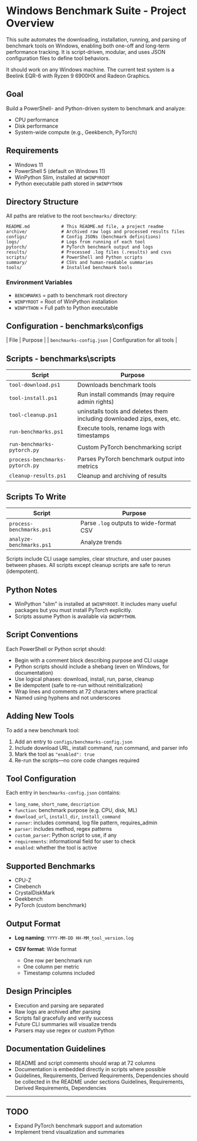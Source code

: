 # Windows Benchmark Suite - Project Overview

This suite automates the downloading, installation, running, and parsing
of benchmark tools on Windows, enabling both one-off and long-term
performance tracking. It is script-driven, modular, and uses JSON
configuration files to define tool behaviors.

It should work on any Windows machine. The current test system is a
Beelink EQR-6 with Ryzen 9 6900HX and Radeon Graphics.

## Goal

Build a PowerShell- and Python-driven system to benchmark and analyze:

* CPU performance
* Disk performance
* System-wide compute (e.g., Geekbench, PyTorch)

## Requirements

* Windows 11
* PowerShell 5 (default on Windows 11)
* WinPython Slim, installed at `$WINPYROOT`
* Python executable path stored in `$WINPYTHON`

## Directory Structure

All paths are relative to the root `benchmarks/` directory:

```
README.md            # This README.md file, a project readme
archive/             # Archived raw logs and processed results files
configs/             # Config JSONs (benchmark definitions)
logs/                # Logs from running of each tool
pytorch/             # PyTorch benchmark output and logs
results/             # Processed .log files (.results) and csvs
scripts/             # PowerShell and Python scripts
summary/             # CSVs and human-readable summaries
tools/               # Installed benchmark tools
```

### Environment Variables

* `BENCHMARKS` = path to benchmark root directory
* `WINPYROOT` = Root of WinPython installation
* `WINPYTHON` = Full path to Python executable

## Configuration - benchmarks\configs

| File                            | Purpose                                      |
| `benchmarks-config.json`          | Configuration for all tools                  |


## Scripts - benchmarks\scripts

| Script                            | Purpose                                      |
| --------------------------------- | -------------------------------------------- |
| `tool-download.ps1`    | Downloads benchmark tools                    |
| `tool-install.ps1`                    | Run install commands (may require admin rights) |
| `tool-cleanup.ps1`                    | uninstalls tools and deletes them including downloaded zips, exes, etc. |
| `run-benchmarks.ps1`                        | Execute tools, rename logs with timestamps      |
| `run-benchmarks-pytorch.py`            | Custom PyTorch benchmarking script           |
| `process-benchmarks-pytorch.py`                | Parses PyTorch benchmark output into metrics |
| `cleanup-results.ps1` | Cleanup and archiving of results             |

## Scripts To Write

| Script                                      | Purpose                                         |
| ------------------------------------------- | ----------------------------------------------- |
| `process-benchmarks.ps1` | Parse `.log` outputs to wide-format CSV         |
| `analyze-benchmarks.ps1` | Analyze trends |

Scripts include CLI usage samples, clear structure, and user pauses
between phases. All scripts except cleanup scripts are safe to rerun (idempotent).

## Python Notes

* WinPython "slim" is installed at `$WINPYROOT`. It includes many useful
  packages but you must install PyTorch explicitly.
* Scripts assume Python is available via `$WINPYTHON`.

## Script Conventions

Each PowerShell or Python script should:

* Begin with a comment block describing purpose and CLI usage
* Python scripts should include a shebang (even on Windows, for documentation)
* Use logical phases: download, install, run, parse, cleanup
* Be idempotent (safe to re-run without reinitialization)
* Wrap lines and comments at 72 characters where practical
* Named using hyphens and not underscores

## Adding New Tools

To add a new benchmark tool:

1. Add an entry to `configs/benchmarks-config.json`
2. Include download URL, install command, run command, and parser info
3. Mark the tool as `"enabled": true`
4. Re-run the scripts—no core code changes required

## Tool Configuration

Each entry in `benchmarks-config.json` contains:

* `long_name`, `short_name`, `description`
* `function`: benchmark purpose (e.g. CPU, disk, ML)
* `download_url`, `install_dir`, `install_command`
* `runner`: includes command, log file pattern, requires\_admin
* `parser`: includes method, regex patterns
* `custom_parser`: Python script to use, if any
* `requirements`: informational field for user to check
* `enabled`: whether the tool is active

## Supported Benchmarks

* CPU-Z
* Cinebench
* CrystalDiskMark
* Geekbench
* PyTorch (custom benchmark)

## Output Format

* **Log naming**: `YYYY-MM-DD HH-MM_tool_version.log`
* **CSV format**: Wide format

  * One row per benchmark run
  * One column per metric
  * Timestamp columns included

## Design Principles

* Execution and parsing are separated
* Raw logs are archived after parsing
* Scripts fail gracefully and verify success
* Future CLI summaries will visualize trends
* Parsers may use regex or custom Python

## Documentation Guidelines

* README and script comments should wrap at 72 columns
* Documentation is embedded directly in scripts where possible
* Guidelines, Requirements, Derived Requirements, Dependencies
  should be collected in the README under sections
  Guidelines, Requirements, Derived Requirements, Dependencies

---

## TODO

* Expand PyTorch benchmark support and automation
* Implement trend visualization and summaries
